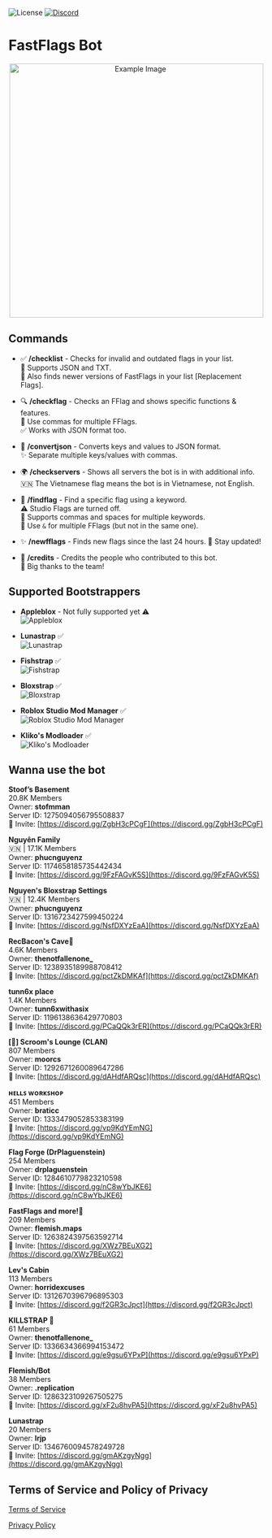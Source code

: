  ![License](https://img.shields.io/badge/License-ARR-blue?style=plastic&labelColor=white) [![Discord](https://img.shields.io/discord/1286323109267505275?style=plastic&logo=discord&label=Discord&labelColor=white&color=blue)](https://discord.gg/xF2u8hvPA5)

# FastFlags Bot

<p align="center">
  <img src="https://media.discordapp.net/attachments/1286964336350335040/1359813430449537174/image_161.png?ex=67f8d871&is=67f786f1&hm=c072edf10888e4769842da88f90423be358b3ccaa8f7e9620ead670d9cf1b9bb&=&format=webp&quality=lossless&width=536&height=72" alt="Example Image" width="500">
</p>



## Commands

- ✅ **/checklist** - Checks for invalid and outdated flags in your list.  
  📄 Supports JSON and TXT.  
  🔄 Also finds newer versions of FastFlags in your list [Replacement Flags].

- 🔍 **/checkflag** - Checks an FFlag and shows specific functions & features.  
  📝 Use commas for multiple FFlags.  
  ✅ Works with JSON format too.

- 🔄 **/convertjson** - Converts keys and values to JSON format.  
  ✨ Separate multiple keys/values with commas.

- 🌍 **/checkservers** - Shows all servers the bot is in with additional info.  
  🇻🇳 The Vietnamese flag means the bot is in Vietnamese, not English.

- 🔎 **/findflag** - Find a specific flag using a keyword.  
  ⚠️ Studio Flags are turned off.  
  🔢 Supports commas and spaces for multiple keywords.  
  🔗 Use `&` for multiple FFlags (but not in the same one).

- ✨ **/newfflags** - Finds new flags since the last 24 hours.
  🔔 Stay updated!

- 👏 **/credits** - Credits the people who contributed to this bot.  
  🙌 Big thanks to the team!


## Supported Bootstrappers
 
 
 
- **Appleblox** - Not fully supported yet ⚠️  
  ![Appleblox](https://media.discordapp.net/attachments/1287070251187703831/1359823672252170281/download_3.png?ex=67f8e1fb&is=67f7907b&hm=47264ae033e7a22e2ac6af17e38e91d608004e577367465998c9a0310df446d2&=&format=webp&quality=lossless&width=64&height=64)

- **Lunastrap** ✅  
  ![Lunastrap](https://media.discordapp.net/attachments/1287070251187703831/1359851962174279782/Lunastrap.png?ex=67f8fc54&is=67f7aad4&hm=f73993e8ff859d6a2c96ad9c4fa27aff87724ca5427f196bd86141b015992351&=&format=webp&quality=lossless&width=64&height=64)

- **Fishstrap** ✅  
  ![Fishstrap](https://media.discordapp.net/attachments/1287070251187703831/1359823672759812256/download_1.png?ex=67f8e1fb&is=67f7907b&hm=4fd0581f37b9003f4cebdd3f80a78ca9713531933cc04896e5d25602eebf423b&=&format=webp&quality=lossless&width=64&height=64)

- **Bloxstrap** ✅  
  ![Bloxstrap](https://media.discordapp.net/attachments/1287070251187703831/1359823671916761159/download_4.png?ex=67f8e1fb&is=67f7907b&hm=6b171b399d5a125cf5d4d3246428e99d2b8999f488162a828053fab508e43775&=&format=webp&quality=lossless&width=64&height=64)

- **Roblox Studio Mod Manager** ✅  
  ![Roblox Studio Mod Manager](https://media.discordapp.net/attachments/1287070251187703831/1359823671501520906/download_5.png?ex=67f8e1fb&is=67f7907b&hm=be19c4b00e476b2c6179163adfeb73ab885566a9bb7efe11e7f67b32e7ca260f&=&format=webp&quality=lossless&width=64&height=64)

- **Kliko's Modloader** ✅  
  ![Kliko's Modloader](https://media.discordapp.net/attachments/1287070251187703831/1359877894247153744/206222821.png?ex=67f9147b&is=67f7c2fb&hm=c47baf07b9f6b2e9473c225e79d7d52f85e3a7f301da3559fa6e412a1f826539&=&format=webp&quality=lossless&width=64&height=64)




## Wanna use the bot
**__Stoof’s Basement__**  
20.8K Members  
Owner: **stofmman**  
Server ID: 1275094056795508837  
🔗 Invite: [https://discord.gg/ZgbH3cPCgF](https://discord.gg/ZgbH3cPCgF)

**__Nguyên Family__**  
:vietnam: | 17.1K Members  
Owner: **phucnguyenz**  
Server ID: 1174658185735442434  
🔗 Invite: [https://discord.gg/9FzFAGvK5S](https://discord.gg/9FzFAGvK5S)

**__Nguyen's Bloxstrap Settings__**  
:vietnam: | 12.4K Members  
Owner: **phucnguyenz**  
Server ID: 1316723427599450224  
🔗 Invite: [https://discord.gg/NsfDXYzEaA](https://discord.gg/NsfDXYzEaA)

**__RecBacon's Cave💫__**  
4.6K Members  
Owner: **thenotfallenone_**  
Server ID: 1238935189988708412  
🔗 Invite: [https://discord.gg/pctZkDMKAf](https://discord.gg/pctZkDMKAf)

**__tunn6x place__**  
1.4K Members  
Owner: **tunn6xwithasix**  
Server ID: 1196138636429770803  
🔗 Invite: [https://discord.gg/PCaQQk3rER](https://discord.gg/PCaQQk3rER)

**__[🥥] Scroom's Lounge (CLAN)__**  
807 Members  
Owner: **moorcs**  
Server ID: 1292671260089647286  
🔗 Invite: [https://discord.gg/dAHdfARQsc](https://discord.gg/dAHdfARQsc)

**__ʜᴇʟʟꜱ ᴡᴏʀᴋꜱʜᴏᴘ__**  
451 Members  
Owner: **braticc**  
Server ID: 1333479052853383199  
🔗 Invite: [https://discord.gg/vp9KdYEmNG](https://discord.gg/vp9KdYEmNG)

**__Flag Forge (DrPlaguenstein)__**  
254 Members  
Owner: **drplaguenstein**  
Server ID: 1284610779823210598  
🔗 Invite: [https://discord.gg/nC8wYbJKE6](https://discord.gg/nC8wYbJKE6)

**__FastFlags and more!🔮__**  
209 Members  
Owner: **flemish.maps**  
Server ID: 1263824397563592714  
🔗 Invite: [https://discord.gg/XWz7BEuXG2](https://discord.gg/XWz7BEuXG2)

**__Lev's Cabin__**  
113 Members  
Owner: **horridexcuses**  
Server ID: 1312670396796895303  
🔗 Invite: [https://discord.gg/f2GR3cJpct](https://discord.gg/f2GR3cJpct)

**__KILLSTRAP 🔪__**  
61 Members  
Owner: **thenotfallenone_**  
Server ID: 1336634366994153472  
🔗 Invite: [https://discord.gg/e9gsu6YPxP](https://discord.gg/e9gsu6YPxP)

**__Flemish/Bot__**  
38 Members  
Owner: **.replication**  
Server ID: 1286323109267505275  
🔗 Invite: [https://discord.gg/xF2u8hvPA5](https://discord.gg/xF2u8hvPA5)

**__Lunastrap__**  
20 Members  
Owner: **lrjp**  
Server ID: 1346760094578249728  
🔗 Invite: [https://discord.gg/gmAKzgyNgg](https://discord.gg/gmAKzgyNgg)


## Terms of Service and Policy of Privacy

[Terms of Service](https://github.com/Fast-Flags/Terms-of-Service/blob/main/TERMS_OF_SERVICE.md)

[Privacy Policy](https://github.com/Fast-Flags/FastFlags/blob/main/PRIVACY_POLICY.md)


